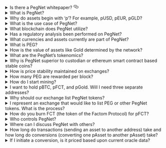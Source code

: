 <div class="faq">
   <details>
      <summary id="is-there-a-whitepaper" aria-hidden="true">
         Is there a PegNet whitepaper?
         <a href="#is-there-a-whitepaper"><svg class="octicon octicon-link" viewBox="0 0 16 16" version="1.1" width="16" height="16" aria-hidden="true"><path fill-rule="evenodd" d="M4 9h1v1H4c-1.5 0-3-1.69-3-3.5S2.55 3 4 3h4c1.45 0 3 1.69 3 3.5 0 1.41-.91 2.72-2 3.25V8.59c.58-.45 1-1.27 1-2.09C10 5.22 8.98 4 8 4H4c-.98 0-2 1.22-2 2.5S3 9 4 9zm9-3h-1v1h1c1 0 2 1.22 2 2.5S13.98 12 13 12H9c-.98 0-2-1.22-2-2.5 0-.83.42-1.64 1-2.09V6.25c-1.09.53-2 1.84-2 3.25C6 11.31 7.55 13 9 13h4c1.45 0 3-1.69 3-3.5S14.5 6 13 6z"></path></svg></a>
      </summary>
      <p><a href="https://pegnet.org/docs/whitepaper.html">Yes</a>.</p>
   </details>
   <details>
      <summary id="what-is-pegnet" aria-hidden="true">What is PegNet?</summary>
      <p>PegNet is a decentralized, non-custodial network of tokens pegged (stabilized) to different currencies and assets that allows for trading and conversion of value without the need for counterparties. It is a fully auditable, open-source stable coin network using the competition of PoW and external oracles to converge on the prices of currencies and assets.</p>
   </details>
   <details>
      <summary id="why-do-assets-begin-with-p" aria-hidden="true">Why do assets begin with ‘p’? For example, pUSD, pEUR, pGLD?</summary>
      <p>The PegNet is launching with 32 assets including 16 major currencies, 4 metals, and 12 cryptocurrencies. Each of these assets stands alone as a cryptocurrency token in the market and are designated with a leading ‘p’. For example: pUSD is pegged to the US Dollar</p>
   </details>
   <details>
      <summary id="what-is-the-use-case" aria-hidden="true">What is the use case of PegNet?</summary>
      <p>The use cases for pegged assets include payments, payment services, and store of value.</p>
      <p>Payments in the broader market require a cryptocurrency denominated in real-world currencies like the US dollar, the Euro, Yen, Yuan, etc. The PegNet supports pegged tokens that represent currencies, metals, and other cryptocurrencies (each pegged asset acts as an independent cryptocurrency, but are members of the PegNet assets).</p>
      <p>Payment services include the conversion of the PegNet asset used in payment to the PegNet asset required by the merchant. This allows the customer to pay in pEUR, pGLD, or pBTC, and the merchant can convert the payment to pUSD without a currency exchanger or any other 3rd party.</p>
      <p>Traditionally, managing value is difficult and requires attention to the market. The PegNet allows value to be managed against a range of 32 or more assets without involving 2nd or 3rd parties.</p>
      <p>The nature of PegNet and its lack of counterparty opens up new implementations for the cryptocurrency industry such as simplified smart contract settlement and novel DEX liquidity mechanisms.</p>
   </details>
   <details>
      <summary id="what-blockchain" aria-hidden="true">What blockchain does PegNet utilize?</summary>
      <p>PegNet is built on top of the <a href="https://www.factomprotocol.org/">Factom Protocol</a>.</p>
   </details>
   <details>
      <summary id="regulatory-analysis" aria-hidden="true">Has a regulatory analysis been performed on PegNet?</summary>
      <p><a href="https://docs.google.com/document/d/1es1_VNGOHhwC_aqoSq_G3bf9LvovRvhGc9XaC8rEu6c/edit?usp=sharing" rel="nofollow">Yes</a>.</p>
   </details>
   <details>
      <summary id="what-assets" aria-hidden="true">What currencies and assets currently are part of PegNet?</summary>
      <p>The current PegNet assets include:</p>
      <table>
         <thead>
            <tr>
               <th>Currencies</th>
               <th>Precious Metals</th>
               <th>Cryptocurrencies</th>
            </tr>
         </thead>
         <tbody>
            <tr>
               <td>US Dollar</td>
               <td>Gold</td>
               <td>PEG (The PegNet Token)</td>
            </tr>
            <tr>
               <td>Euro</td>
               <td>Silver</td>
               <td>Bitcoin</td>
            </tr>
            <tr>
               <td>Japanese Yen</td>
               <td></td>
               <td>Ethereum</td>
            </tr>
            <tr>
               <td>British Pound</td>
               <td></td>
               <td>Dash</td>
            </tr>
            <tr>
               <td>Canadian Dollar</td>
               <td></td>
               <td>Bitcoin Cash</td>
            </tr>
            <tr>
               <td>Swiss Franc</td>
               <td></td>
               <td>Binance Coin</td>
            </tr>
            <tr>
               <td>Indian Rupee</td>
               <td></td>
               <td>Stellar</td>
            </tr>
            <tr>
               <td>Singapore Dollar</td>
               <td></td>
               <td>Cardano</td>
            </tr>
            <tr>
               <td>Chinese Yuan</td>
               <td></td>
               <td>Monero</td>
            </tr>
            <tr>
               <td>Hong Kong Dollar</td>
               <td></td>
               <td>Zcash</td>
            </tr>
            <tr>
               <td>Tiawanese Dollar</td>
               <td></td>
               <td>Decred</td>
            </tr>
            <tr>
               <td>Korean Won</td>
               <td></td>
               <td>Litecoin</td>
            </tr>
            <tr>
               <td>Mexican Peso</td>
               <td></td>
               <td>Ravencoin</td>
            </tr>
            <tr>
               <td>Brazillian Peso</td>
               <td></td>
               <td>Factom</td>
            </tr>
            <tr>
               <td>Phillipine Peso</td>
               <td></td>
               <td></td>
            </tr>
            <tr>
               <td></td>
               <td></td>
               <td></td>
            </tr>
         </tbody>
      </table>
   </details>
   <details>
      <summary id="what-is-peg" aria-hidden="true">What is PEG?</summary>
      <p>Peg Network Token (PEG) is the PegNet token that summarizes the value of the set of pegged tokens in the market. The market value of all the pegged assets, divided by the number of existing PEG is used to set the value of PEG prior to exchanges establishing a market price. PEG can be converted into any pegged asset and any pegged asset can be converted into PEG. For example, if the value of one PEG is $2.00 you could convert it into two pUSD.</p>
      <p>Conversions remove the asset you are contributing from supply and issuing the asset that you want. This is done in the context of the prices in USD for the assets involved, as determined by the market price.</p>
   </details>
   <details>
      <summary id="how-is-the-value-of-assets-determined" aria-hidden="true">How is the value of assets like Gold determined by the network?</summary>
      <p>External oracles are used. In fact, that data is what the miners “mine”. Anyone that wants to mine prices for the PegNet can use their computers to mine price data. This price data collected into an Oracle Price Record (OPR). The OPRs are sorted by Proof of Work (PoW) and the highest 50 are then evaluated for agreement. The record that most agrees with the rest of the 50 records provides the prices for the current block. The top 10 OPRs in most agreement all receive rewards.</p>
   </details>
   <details>
      <summary id="what-are-the-tokenomics" aria-hidden="true">What are the PegNet’s tokenomics?</summary>
      <p>Outside of exchange listings, the two onramps into the PegNet are mining PEG and <a href="how-to-burn-fct-to-pfct">burning FCT (the token of the Factom Protocol) for pFCT</a>. PEG (Peg Network Token) is the PegNet token that summarizes the value of the set of pegged tokens in the market. The market value of all the pegged assets divided by the number of existing PEG is used to set the value of PEG until exchanges set its value. PEG can be converted into any pegged asset. For example, if the value of one PEG is $2.00 you could convert it into two pUSD (the pegged token for US Dollars). Converting that PEG would reduce the supply of PEG and increase the total value of pegged assets thus increasing the value of remaining PEG. If you burn 100 FCT it creates 100 pFCT (<a href="how-to-burn-fct-to-pfct">how to burn</a>). You may then convert the 100 pFCT to pUSD or pBTC or any other asset at the oracle defined market price. When you convert to a new token, the old token is destroyed. Any pegged token may also be converted into PEG.</p>
   </details>
   <details>
      <summary id="why-is-this-better-than-custodian-or-smart-contracts" aria-hidden="true">Why is PegNet superior to custodian or ethereum smart contract based stable coins?</summary>
      <p>Reserve based assets do not support the conversion between assets. The user is restricted to the liquidity of the reserve assets held on an exchange. The same is true for Ethereum smart contract based stable coins. Further, reserve based coins are not decentralized, and their viability is defined by the banks and institutions that hold their reserves.</p>
      <p>Smart contract based stable coins are decentralized to a great degree but involve leverage contracts that achieve stability through liquidation when the market pressure is forcing asset prices down. Further, smart contract coins are very complicated and it is hard to understand their implementation.</p>
      <p>The PegNet only provides conversions between pegged assets. This is something neither reserve tokens or smart contract tokens can do, provides for payments and payment services, is decentralized, and works in bull and bear markets.</p>
   </details>
   <details>
      <summary id="how-is-stability-maintained" aria-hidden="true">How is price stability maintained on exchanges?</summary>
      <p>Via arbitrage. For example, on an exchange, if pUSD dropped to $0.95, then it could be purchased at the discount (thus raising the price) while simultaneously converting pUSD at the $1.00 set by the external oracle within PegNet. With arbitrage, the profits can be left in any asset on the exchanges, such as USD, BTC, or any other asset.</p>
   </details>
   <details>
      <summary id="what-are-the-mining-rewards" aria-hidden="true">How many PEG are rewarded per block?</summary>
      <p>200 PEG to the top 25 miners. Block times are 10 minutes (the block time of the Factom Protocol which PegNet is built on top of). The reward per block is not reduced over time.</p>
   </details>
   <details>
      <summary id="how-to-mine" aria-hidden="true">How do I start mining?</summary>
      <p>See the <a href="https://github.com/pegnet/pegnet/wiki/Mining">mining documentation</a>.</p>
   </details>
   <details>
      <summary id="are-addresses-shared" aria-hidden="true">I want to hold pBTC, pFCT, and pGold. Will I need three separate addresses?</summary>
      <p>All PegNet assets are based on Factoid addresses. The same Factoid Address holds the ability to sign Factoid transactions, pBTC, pFCT, and pGold transactions. So the Factoid address can be considered the root address that can none the less hold many other balances.</p>
   </details>
   <details>
      <summary id="why-list-pegnet-tokes" aria-hidden="true">Why should our exchange list PegNet tokens?</summary>
      <p>PegNet is a mined token system, so miners do need a place to sell their tokens. Further, PegNet is fueled by arbitrage, which generates trades and liquidity. Because of the arbitrage, Exchanges will make more in transaction fees than with other, more difficult to arbitrage tokens and coins. Because of the flexibility of conversion in the PegNet, some exchanges will eventually support on-exchange conversions, adding to liquidity, arbitrage. Such flexibility will encourage merchant and user integration with exchanges.</p>
   </details>
   <details>
      <summary id="how-to-list-pegnet-tokens" aria-hidden="true">I represent an exchange that would like to list PEG or other PegNet tokens. What is the process?</summary>
      <p>PegNet is not controlled by anyone and cannot pay a listing fee. If you need technical assistance implementing PegNet tokens on your exchange, please ask for help on our <a href="https://discord.gg/V6T7mCW" rel="nofollow">Discord</a>.</p>
   </details>
   <details>
      <summary id="how-to-burn-fct-to-pfct" aria-hidden="true">How do you burn FCT (the token of the Factom Protocol) for pFCT?</summary>
      <p>You can burn FCT to pFCT with the <code>pegnet</code> executable. Burning FCT to mint pFCT is a one way transaction that gets you into the pegnet network. To execute a burn:</p>
      <pre><code># pegnet burn &lt;fct address&gt; &lt;fct amount&gt;
pegnet burn FA3EPZYqodgyEGXNMbiZKE5TS2x2J9wF8J9MvPZb52iGR78xMgCb 100
</code></pre>
      <p>This will use <code>factom-walletd</code> to sign the transaction and burn 100 FCT to the burn address <code>EC2BURNFCT2PEGNETooo1oooo1oooo1oooo1oooo1oooo19wthin</code>. Your balance of FCT will be decreased by 100 FCT and your pFCT balance will increase by 100 pFCT.</p>
   </details>
   <details>
      <summary id="who-controls-pegnet" aria-hidden="true">Who controls PegNet?</summary>
      <p>Nobody controls PegNet. It is a decentralized system built on top of the Factom Protocol. Anyone can contribute to the Core code and run a miner.</p>
   </details>
   <details>
      <summary id="where-can-i-discuss-pegnet" aria-hidden="true">Where can I discuss PegNet with others?</summary>
      <p><a href="https://discord.gg/V6T7mCW" rel="nofollow">Discord</a> and <a href="https://www.reddit.com/r/PegNet/" rel="nofollow">Reddit</a></p>
   </details>
   <details>
      <summary id="how-long-to-finality" aria-hidden="true">How long do transactions (sending an asset to another address) take and how long do conversions (converting one pAsset to another pAsset) take?</summary>
      <p>Transactions take a maximum of 10 minutes on the network.  Conversions take at least 10 minutes but not more than 20 minutes.</p>
   </details>
   <details>
      <summary id="what-price-are-conversions-based-upon" aria-hidden="true">If I initiate a conversion, is it priced based upon current oracle data?</summary>
      <p>No.  Once you initiate a conversion, the system waits until the next block and uses that price data.  That's why conversions take at least 10 minutes but not more than 20.  This avoids people taking advantage of old pricing data.</p>
   </details>
</div>
